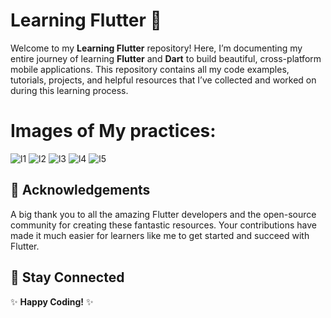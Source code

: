 # Learning Flutter 🚀

Welcome to my **Learning Flutter** repository! Here, I’m documenting my entire journey of learning **Flutter** and **Dart** to build beautiful, cross-platform mobile applications. This repository contains all my code examples, tutorials, projects, and helpful resources that I’ve collected and worked on during this learning process.

# Images of My practices:

![l1](https://github.com/user-attachments/assets/5d1d30c1-1721-4013-b53b-1e91c0275620)
![l2](https://github.com/user-attachments/assets/135ad2dc-a44c-4bf2-af36-0405a80ee43e)
![l3](https://github.com/user-attachments/assets/0a4079c4-f883-4513-8901-0b8a5173c788)
![l4](https://github.com/user-attachments/assets/ade1e024-cc90-4b92-8fb5-dd3ef1ee9eea)
![l5](https://github.com/user-attachments/assets/fdc7377f-e60f-4ca6-8065-a224531ea023)

## 🙏 Acknowledgements

A big thank you to all the amazing Flutter developers and the open-source community for creating these fantastic resources. Your contributions have made it much easier for learners like me to get started and succeed with Flutter.

## 👀 Stay Connected

✨ **Happy Coding!** ✨
